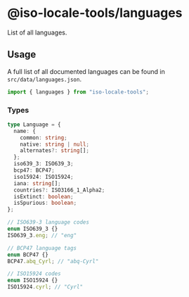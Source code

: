 # @iso-locale-tools/languages

List of all languages.

## Usage

A full list of all documented languages can be found in `src/data/languages.json`.

```ts
import { languages } from "iso-locale-tools";
```

### Types

```ts
type Language = {
  name: {
    common: string;
    native: string | null;
    alternates?: string[];
  };
  iso639_3: ISO639_3;
  bcp47: BCP47;
  iso15924: ISO15924;
  iana: string[];
  countries?: ISO3166_1_Alpha2;
  isExtinct: boolean;
  isSpurious: boolean;
};

// ISO639-3 language codes
enum ISO639_3 {}
ISO639_3.eng; // "eng"

// BCP47 language tags
enum BCP47 {}
BCP47.abq_Cyrl; // "abq-Cyrl"

// ISO15924 codes
enum ISO15924 {}
ISO15924.cyrl; // "Cyrl"
```
